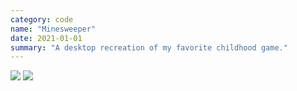 ```yaml
---
category: code
name: "Minesweeper"
date: 2021-01-01
summary: "A desktop recreation of my favorite childhood game."
---
```

<div class="project-content">
    <img class="project-image -noframe -large" src="/assets/projects/minesweeper/gameplay.png" draggable="false"/>
    <img class="project-image -noframe -large" src="/assets/projects/minesweeper/shortcuts.png" draggable="false"/>
</div>
